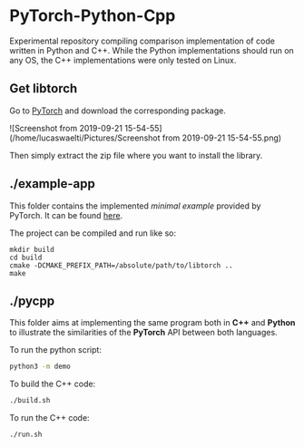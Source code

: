 # PyTorch-Python-Cpp
Experimental repository compiling comparison implementation of code written in Python and C++.
While the Python implementations should run on any OS, the C++ implementations were only tested on Linux. 

## Get libtorch
Go to [PyTorch](https://pytorch.org/) and download the corresponding package. 

![Screenshot from 2019-09-21 15-54-55](/home/lucaswaelti/Pictures/Screenshot from 2019-09-21 15-54-55.png)

Then simply extract the zip file where you want to install the library. 

## ./example-app
This folder contains the implemented *minimal example* provided by PyTorch. It can be found [here](https://pytorch.org/cppdocs/installing.html). 

The project can be compiled and run like so: 
```
mkdir build
cd build
cmake -DCMAKE_PREFIX_PATH=/absolute/path/to/libtorch ..
make
```

## ./pycpp

This folder aims at implementing the same program both in **C++** and **Python** to illustrate the similarities of the **PyTorch** API between both languages. 

To run the python script: 

```bash
python3 -m demo
```

To build the C++ code: 

```bash
./build.sh
```

To run the C++ code: 

```bash
./run.sh
```

